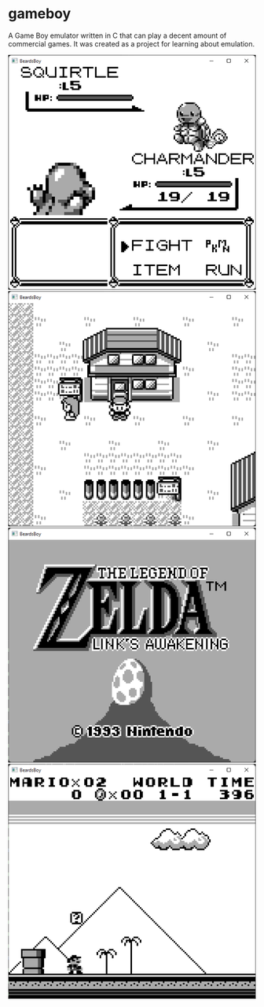 # gameboy
A Game Boy emulator written in C that can play a decent amount of commercial games. It was created as a project for learning about emulation.

![Pokemon](https://raw.githubusercontent.com/beardsleymj/gameboy/master/screenshots/pokemon1.png)
![Pokemon](https://raw.githubusercontent.com/beardsleymj/gameboy/master/screenshots/pokemon2.png)
![Zelda](https://raw.githubusercontent.com/beardsleymj/gameboy/master/screenshots/links-awakening.png)
![Mario Land](https://raw.githubusercontent.com/beardsleymj/gameboy/master/screenshots/mario-land.png)
